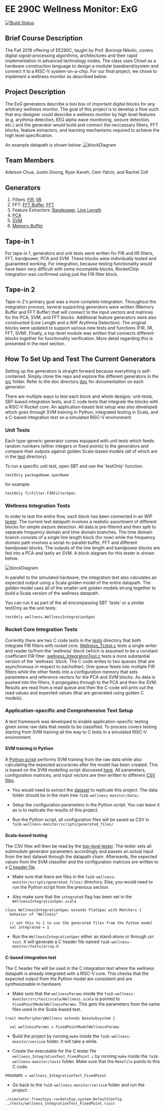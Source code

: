 # EE 290C Wellness Monitor: ExG

[![Build Status](https://travis-ci.org/ucberkeley-ee290c/fa18-wellness-monitor.svg?branch=master)](https://travis-ci.org/ucberkeley-ee290c/fa18-wellness-monitor)

## Brief Course Description
The Fall 2018 offering of EE290C, taught by Prof. Borivoje Nikolic, covers digital signal-processing algorithms, architectures and their rapid implementation in advanced technology nodes. The class uses Chisel as a hardware construction language to design a modular baseband/system and connect it to a RISC-V system-on-a-chip. For our final project, we chose to implement a wellness monitor as described below.

## Project Description
The ExG generators describe a tool box of important digital blocks for any arbitrary wellness monitor. The goal of this project is to develop a flow such that any designer could describe a wellness monitor by high level features (e.g. arythmia detection, EEG alpha wave monitoring, siezure detection, etc.) and the generator would build and connect the neccessary filters, FFT blocks, feature extractors, and learning mechanisms required to achieve the high level specification.

An example datapath is shown below:
![blockDiagram](doc/images/exgBlockDiagram.png)

## Team Members
Adelson Chua, Justin Doong, Ryan Kaveh, Cem Yalcin, and Rachel Zoll

## Generators
1) Filters: 
[FIR](https://github.com/ucberkeley-ee290c/fa18-wellness-monitor/blob/master/doc/firFilter.md), 
[IIR](https://github.com/ucberkeley-ee290c/fa18-wellness-monitor/blob/master/doc/iir.md)
2) FFT:
[FFT Buffer](https://github.com/ucberkeley-ee290c/fa18-wellness-monitor/blob/master/doc/fftbuffer.md), [FFT](https://github.com/ucberkeley-ee290c/fa18-wellness-monitor/blob/master/doc/fft.md)
3) Feature Extractors: 
[Bandpower](https://github.com/ucberkeley-ee290c/fa18-wellness-monitor/blob/master/doc/bandpower.md),
[Line Length](https://github.com/ucberkeley-ee290c/fa18-wellness-monitor/blob/master/doc/linelength.md)
4) [PCA](https://github.com/ucberkeley-ee290c/fa18-wellness-monitor/blob/master/doc/pca.md)
5) [SVM](https://github.com/ucberkeley-ee290c/fa18-wellness-monitor/blob/master/doc/svm.md)
6) [Memory Buffer](https://github.com/ucberkeley-ee290c/fa18-wellness-monitor/tree/master/doc)

## Tape-in 1
For tape-in 1, generators and unit tests were written for FIR and IIR filters, FFT, bandpower, PCA and SVM. These blocks were individually tested and guaranteed working. For integration, because testing functionality would have been very difficult with some incomplete blocks, RocketChip integration was confirmed using just the FIR filter block.

## Tape-in 2
Tape-in 2's primary goal was a more complete integration. Throughout the integration process, several supporting generators were written (Memory Buffer and FFT Buffer) that will connect to the input vectors and matrices for the PCA, SVM, and FFT blocks. Additional feature generators were also constructed (Line Length and a WIP Arythmia Detection). The original blocks were updated to support various new tests and functions (FIR, IIR, FFT, SVM). Finally, a top-level module was written that connects different blocks together for functionality verification. More detail regarding this is presented in the next section.

## How To Set Up and Test The Current Generators
Setting up the generators is straight forward because everything is self-contained. Simply clone the repo and explore the different generators in the [src](https://github.com/ucberkeley-ee290c/fa18-wellness-monitor/tree/master/src/main/scala) folder. Refer to the doc directory [doc](https://github.com/ucberkeley-ee290c/fa18-wellness-monitor/tree/master/doc) for documentation on each generator.

There are multiple ways to test each block and whole designs: unit-tests, SBT-based integration tests, and C code tests that integrate the blocks with a RISC-V Rocket core. An application-based test setup was also developed which goes through SVM training in Python, integrated testing in Scala, and a C-based integration test on a simulated RISC-V environment.

### Unit Tests
Each type-generic generator comes equipped with unit tests which feeds random numbers (either integers or fixed points) to the generators and compare their outputs against golden Scala-based models (all of which are in the [test](https://github.com/ucberkeley-ee290c/fa18-wellness-monitor/tree/master/src/test/scala) directory). 

To run a specific unit test, open SBT and use the 'testOnly' function:

```
testOnly packageName.specName
```
for example:
```
testOnly firFilter.FIRFilterSpec
```

### Wellness Integration Tests
In order to test the entire flow, each block has been connected in an WIP [tester](https://github.com/ucberkeley-ee290c/fa18-wellness-monitor/blob/master/src/test/scala/WellnessIntegrationTester.scala). The current test datapath involves a realistic assortment of different blocks for simple siezure detection. All data is pre-filtered and then split to separate frequency domain and time domain branches. The time domain branch consists of a single line length block (for now) while the frequency domain path involves a serial-to-parallel buffer, FFT and different bandpower blocks. The outputs of the line length and bandpower blocks are fed into a PCA and lastly an SVM. A block diagram for this tester is shown below.

![blockDiagram](doc/images/testBlockDiagram.png)

In parallel to the simulated hardware, the integration test also calculates an expected output using a Scala golden model of the entire datapath. The golden model uses all of the smaller unit golden models strung together to build a Scala version of the wellness datapath. 

You can run it as part of the all encompassing SBT 'tests' or a similar testOnly as the unit tests:
```
testOnly wellness.WellnessIntegrationSpec
```

### Rocket Core Integration Tests
Currently there are two C code tests in the [tests](https://github.com/ucberkeley-ee290c/fa18-wellness-monitor/tree/master/tests) directory that both integrate FIR filters with rocket core. [Wellness_TLtest.c](https://github.com/ucberkeley-ee290c/fa18-wellness-monitor/blob/master/tests/wellness_TLtest.c) tests a single writer and reader to/from the 'wellness' block (which is assumed to be a constant coefficient FIR filter. [wellness_IntegrationTest.c](https://github.com/ucberkeley-ee290c/fa18-wellness-monitor/blob/master/tests/wellness_IntegrationTest.c) tests a more substantial version of the 'wellness' block. The C code writes to two queues (that are asynchronous in respect to eachother). One queue feeds into multiple FIR filters while the other feeds into a configuration memory that sets parameters and reference vectors for the PCA and SVM blocks. As data is pushed into the filters, it propogates through to the PCA and then the SVM. Results are read from a read queue and then the C-code will print out the read values and expected values (that are generated using golden C models).

### Application-specific and Comprehensive Test Setup
A test framework was developed to enable application-specific testing given some raw data that needs to be classified. To process covers testing starting from SVM training all the way to C tests in a simulated RISC-V environment.

#### SVM training in Python
A [Python script](https://github.com/ucberkeley-ee290c/fa18-wellness-monitor/tree/master/scripts/top.py) performs SVM training from the raw data while also calculating the expected accuracies after the model has been created. This is based on the SVM modelling script discussed [here](https://github.com/ucberkeley-ee290c/fa18-wellness-monitor/tree/master/doc/svm_tutorial.md). All parameters, configuration matrices, and input vectors are then written to different [CSV files](https://github.com/ucberkeley-ee290c/fa18-wellness-monitor/tree/master/scripts/generated_files).

* You would need to extract the [dataset](https://github.com/ucberkeley-ee290c/fa18-wellness-monitor/tree/master/data.zip) to replicate this project. The data folder should be in the main tree ``fa18-wellness-monitor/data/``.

* Setup the configuration parameters in the Python script. You can leave it as is to replicate the results of this project.

* Run the Python script, all configuration files will be saved as CSV in ``fa18-wellness-monitor/scripts/generated_files/``

#### Scala-based testing
The CSV files will then be read by the [top-level tester](https://github.com/ucberkeley-ee290c/fa18-wellness-monitor/blob/master/src/test/scala/WellnessIntegrationTester.scala). The tester sets all submodule generator parameters accordingly and passes an actual input from the test dataset through the datapath chain. Afterwards, the expected values from the SVM classifier and the configuration matrices are written to a [C header file](https://github.com/ucberkeley-ee290c/fa18-wellness-monitor/blob/master/tests/arrays.h).

* Make sure that there are files in the ``fa18-wellness-monitor/scripts/generated_files/`` directory. Else, you would need to run the Python script from the previous section.

* Also make sure that the ``integrated`` flag has been set in the ``WellnessIntegrationSpec.scala``

```
class WellnessIntegrationSpec extends FlatSpec with Matchers {
  behavior of "Wellness"

  // set this to 1 to use the generated files from the Python model
  val integrated = 1
```

* Run the ``WellnessIntegrationSpec`` either as stand-alone or through ``sbt test``. It will generate a C header file named ``fa18-wellness-monitor/tests/array.h``

#### C-based integration test
The C header file will be used in the C integration test where the wellness datapath is already integrated with a RISC-V core. This checks that the expected output from the Python model are consistent and are synthesizeable in hardware.

* Make sure that the ``wellnessParams`` inside the ``fa18-wellness-monitor/src/test/scala/Wellness.scala`` is pointed to ``FixedPointModelWellnessParams``. This gets the parameters from the same files used in the Scala-based test.

```
trait HasPeripheryWellness extends BaseSubsystem {

  val wellnessParams = FixedPointModelWellnessParams
```

* Build the project by running ``make`` inside the ``fa18-wellness-monitor/verisim`` folder. It will take a while. 

* Create the executable for the C tester file ``wellness_IntegrationTest_FixedPoint.c`` by running ``make`` inside the ``fa18-wellness-monitor/tests`` folder. Make sure that the ``Makefile`` points to this C code.

```
PROGRAMS = wellness_IntegrationTest_FixedPoint
```

* Go back to the ``fa18-wellness-monitor/verisim`` folder and run the project:

```
./simulator-freechips.rocketchip.system-DefaultConfig ../tests/wellness_IntegrationTest_FixedPoint.riscv 
```

